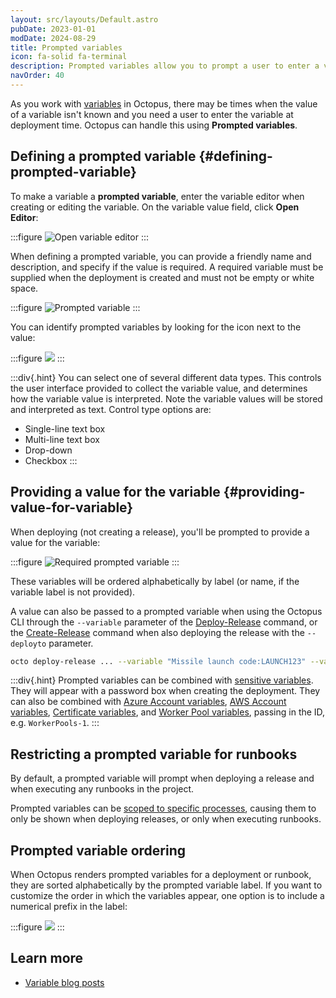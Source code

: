 ```yaml
---
layout: src/layouts/Default.astro
pubDate: 2023-01-01
modDate: 2024-08-29
title: Prompted variables
icon: fa-solid fa-terminal
description: Prompted variables allow you to prompt a user to enter a value rather than storing it in Octopus.
navOrder: 40
---
```

As you work with [variables](/docs/projects/variables) in Octopus, there may be times when the value of a variable isn't known and you need a user to enter the variable at deployment time. Octopus can handle this using **Prompted variables**.

## Defining a prompted variable {#defining-prompted-variable}

To make a variable a **prompted variable**, enter the variable editor when creating or editing the variable. On the variable value field, click **Open Editor**:

:::figure
![Open variable editor](/docs/projects/variables/images/open-variable-editor.png)
:::

When defining a prompted variable, you can provide a friendly name and description, and specify if the value is required. A required variable must be supplied when the deployment is created and must not be empty or white space.

:::figure
![Prompted variable](/docs/projects/variables/images/prompted-variable.png)
:::

You can identify prompted variables by looking for the icon next to the value:

:::figure
![](/docs/projects/variables/images/prompted-variable-icon.png)
:::

:::div{.hint}
You can select one of several different data types. This controls the user interface provided to collect the variable value, and determines how the variable value is interpreted. Note the variable values will be stored and interpreted as text. Control type options are:
- Single-line text box
- Multi-line text box
- Drop-down
- Checkbox
:::

## Providing a value for the variable {#providing-value-for-variable}

When deploying (not creating a release), you'll be prompted to provide a value for the variable:

:::figure
![Required prompted variable](/docs/projects/variables/images/3278301.png)
:::

These variables will be ordered alphabetically by label (or name, if the variable label is not provided).

A value can also be passed to a prompted variable when using the Octopus CLI through the `--variable` parameter of the [Deploy-Release](/docs/octopus-rest-api/octopus-cli/deploy-release/) command, or the [Create-Release](/docs/octopus-rest-api/octopus-cli/create-release) command when also deploying the release with the `--deployto` parameter.

```bash
octo deploy-release ... --variable "Missile launch code:LAUNCH123" --variable "Variable 2:Some value"
```

:::div{.hint}
Prompted variables can be combined with [sensitive variables](/docs/projects/variables/sensitive-variables/). They will appear with a password box when creating the deployment. They can also be combined with [Azure Account variables](/docs/projects/variables/azure-account-variables/), [AWS Account variables](/docs/projects/variables/aws-account-variables/), [Certificate variables](/docs/projects/variables/certificate-variables/), and [Worker Pool variables](/docs/projects/variables/worker-pool-variables), passing in the ID, e.g. `WorkerPools-1`.
:::

## Restricting a prompted variable for runbooks

By default, a prompted variable will prompt when deploying a release and when executing any runbooks in the project.

Prompted variables can be [scoped to specific processes](/docs/runbooks/runbook-variables/#prompted-variables), causing them to only be shown when deploying releases, or only when executing runbooks.

## Prompted variable ordering

When Octopus renders prompted variables for a deployment or runbook, they are sorted alphabetically by the prompted variable label. If you want to customize the order in which the variables appear, one option is to include a numerical prefix in the label:

:::figure
![](/docs/projects/variables/images/prompted-variable-custom-sort.png)
:::

## Learn more

- [Variable blog posts](https://octopus.com/blog/tag/variables)

